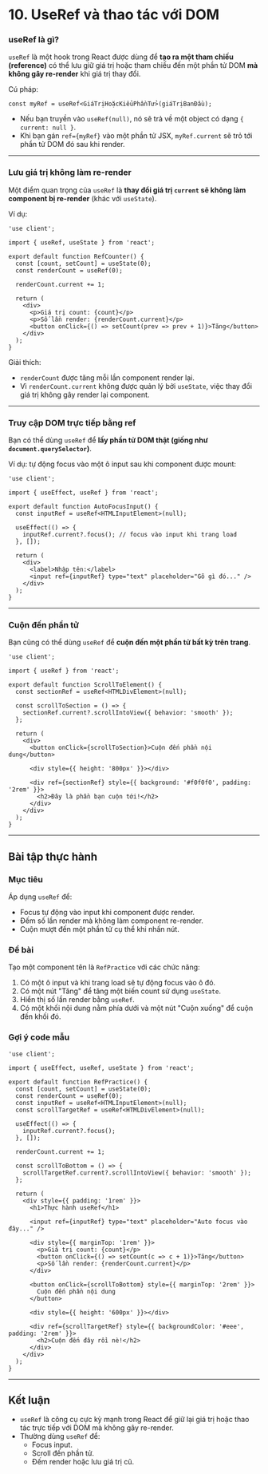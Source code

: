 # 10. UseRef và thao tác với DOM

### useRef là gì?

`useRef` là một hook trong React được dùng để **tạo ra một tham chiếu (reference)** có thể lưu giữ giá trị hoặc tham chiếu đến một phần tử DOM **mà không gây re-render** khi giá trị thay đổi.

Cú pháp:

```tsx
const myRef = useRef<GiáTrịHoặcKiểuPhầnTử>(giáTrịBanĐầu);
```

* Nếu bạn truyền vào `useRef(null)`, nó sẽ trả về một object có dạng `{ current: null }`.
* Khi bạn gán `ref={myRef}` vào một phần tử JSX, `myRef.current` sẽ trỏ tới phần tử DOM đó sau khi render.

***

### Lưu giá trị không làm re-render

Một điểm quan trọng của `useRef` là **thay đổi giá trị `current` sẽ không làm component bị re-render** (khác với `useState`).

Ví dụ:

```tsx
'use client';

import { useRef, useState } from 'react';

export default function RefCounter() {
  const [count, setCount] = useState(0);
  const renderCount = useRef(0);

  renderCount.current += 1;

  return (
    <div>
      <p>Giá trị count: {count}</p>
      <p>Số lần render: {renderCount.current}</p>
      <button onClick={() => setCount(prev => prev + 1)}>Tăng</button>
    </div>
  );
}
```

Giải thích:

* `renderCount` được tăng mỗi lần component render lại.
* Vì `renderCount.current` không được quản lý bởi `useState`, việc thay đổi giá trị không gây render lại component.

***

### Truy cập DOM trực tiếp bằng ref

Bạn có thể dùng `useRef` để **lấy phần tử DOM thật (giống như `document.querySelector`)**.

Ví dụ: tự động focus vào một ô input sau khi component được mount:

```tsx
'use client';

import { useEffect, useRef } from 'react';

export default function AutoFocusInput() {
  const inputRef = useRef<HTMLInputElement>(null);

  useEffect(() => {
    inputRef.current?.focus(); // focus vào input khi trang load
  }, []);

  return (
    <div>
      <label>Nhập tên:</label>
      <input ref={inputRef} type="text" placeholder="Gõ gì đó..." />
    </div>
  );
}
```

***

### Cuộn đến phần tử

Bạn cũng có thể dùng `useRef` để **cuộn đến một phần tử bất kỳ trên trang**.

```tsx
'use client';

import { useRef } from 'react';

export default function ScrollToElement() {
  const sectionRef = useRef<HTMLDivElement>(null);

  const scrollToSection = () => {
    sectionRef.current?.scrollIntoView({ behavior: 'smooth' });
  };

  return (
    <div>
      <button onClick={scrollToSection}>Cuộn đến phần nội dung</button>

      <div style={{ height: '800px' }}></div>

      <div ref={sectionRef} style={{ background: '#f0f0f0', padding: '2rem' }}>
        <h2>Đây là phần bạn cuộn tới!</h2>
      </div>
    </div>
  );
}
```

***

## Bài tập thực hành

### Mục tiêu

Áp dụng `useRef` để:

* Focus tự động vào input khi component được render.
* Đếm số lần render mà không làm component re-render.
* Cuộn mượt đến một phần tử cụ thể khi nhấn nút.

### Đề bài

Tạo một component tên là `RefPractice` với các chức năng:

1. Có một ô input và khi trang load sẽ tự động focus vào ô đó.
2. Có một nút "Tăng" để tăng một biến count sử dụng `useState`.
3. Hiển thị số lần render bằng `useRef`.
4. Có một khối nội dung nằm phía dưới và một nút "Cuộn xuống" để cuộn đến khối đó.

### Gợi ý code mẫu

```tsx
'use client';

import { useEffect, useRef, useState } from 'react';

export default function RefPractice() {
  const [count, setCount] = useState(0);
  const renderCount = useRef(0);
  const inputRef = useRef<HTMLInputElement>(null);
  const scrollTargetRef = useRef<HTMLDivElement>(null);

  useEffect(() => {
    inputRef.current?.focus();
  }, []);

  renderCount.current += 1;

  const scrollToBottom = () => {
    scrollTargetRef.current?.scrollIntoView({ behavior: 'smooth' });
  };

  return (
    <div style={{ padding: '1rem' }}>
      <h1>Thực hành useRef</h1>

      <input ref={inputRef} type="text" placeholder="Auto focus vào đây..." />

      <div style={{ marginTop: '1rem' }}>
        <p>Giá trị count: {count}</p>
        <button onClick={() => setCount(c => c + 1)}>Tăng</button>
        <p>Số lần render: {renderCount.current}</p>
      </div>

      <button onClick={scrollToBottom} style={{ marginTop: '2rem' }}>
        Cuộn đến phần nội dung
      </button>

      <div style={{ height: '600px' }}></div>

      <div ref={scrollTargetRef} style={{ backgroundColor: '#eee', padding: '2rem' }}>
        <h2>Cuộn đến đây rồi nè!</h2>
      </div>
    </div>
  );
}
```

***

## Kết luận

* `useRef` là công cụ cực kỳ mạnh trong React để giữ lại giá trị hoặc thao tác trực tiếp với DOM mà không gây re-render.
* Thường dùng `useRef` để:
  * Focus input.
  * Scroll đến phần tử.
  * Đếm render hoặc lưu giá trị cũ.
